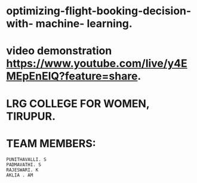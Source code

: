 # optimizing-flight-booking-decision-with- machine- learning.
# video demonstration  https://www.youtube.com/live/y4EMEpEnElQ?feature=share.
# LRG COLLEGE FOR WOMEN, TIRUPUR.
# TEAM MEMBERS:
    PUNITHAVALLI. S
    PADMAVATHI. S
    RAJESWARI. K
    AKLIA . AM

